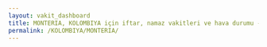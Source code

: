 ```yaml
---
layout: vakit_dashboard
title: MONTERIA, KOLOMBIYA için iftar, namaz vakitleri ve hava durumu - ilçe/eyalet seç
permalink: /KOLOMBIYA/MONTERIA/
---
```


<script type="text/javascript">
  var GLOBAL_COUNTRY = 'KOLOMBIYA';
  var GLOBAL_CITY = 'MONTERIA';
  var GLOBAL_STATE = '';
  var lat = 72;
  var lon = 21;
</script>
